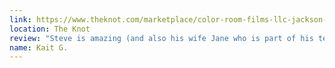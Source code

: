 ```yaml
---
link: https://www.theknot.com/marketplace/color-room-films-llc-jackson-nj-963435
location: The Knot
review: "Steve is amazing (and also his wife Jane who is part of his team)! It's not even been two weeks and we already have our wedding video in the mail! Our wedding trailer was online within two days! He is professional and friendly and wildly talented. We are recommending him to all of our friends!!!"
name: Kait G.
---
```


